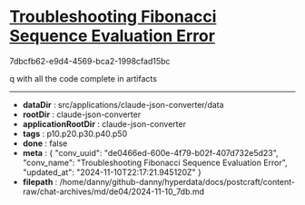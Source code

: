 # [Troubleshooting Fibonacci Sequence Evaluation Error](https://claude.ai/chat/de0466ed-600e-4f79-b02f-407d732e5d23)

7dbcfb62-e9d4-4569-bca2-1998cfad15bc

q with all the code complete in artifacts

---

* **dataDir** : src/applications/claude-json-converter/data
* **rootDir** : claude-json-converter
* **applicationRootDir** : claude-json-converter
* **tags** : p10.p20.p30.p40.p50
* **done** : false
* **meta** : {
  "conv_uuid": "de0466ed-600e-4f79-b02f-407d732e5d23",
  "conv_name": "Troubleshooting Fibonacci Sequence Evaluation Error",
  "updated_at": "2024-11-10T22:17:21.945120Z"
}
* **filepath** : /home/danny/github-danny/hyperdata/docs/postcraft/content-raw/chat-archives/md/de04/2024-11-10_7db.md